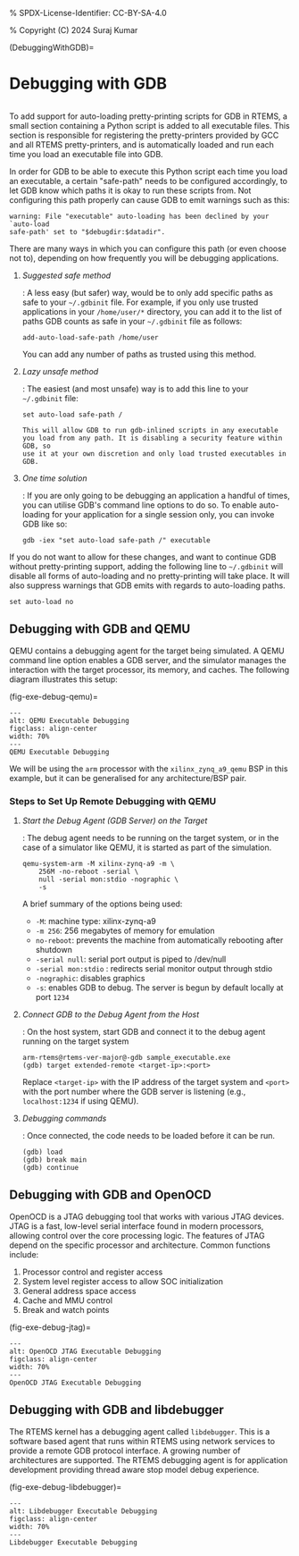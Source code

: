 % SPDX-License-Identifier: CC-BY-SA-4.0

% Copyright (C) 2024 Suraj Kumar

(DebuggingWithGDB)=

# Debugging with GDB

```{index} Debugging with GDB
```

To add support for auto-loading pretty-printing scripts for GDB in RTEMS, a
small section containing a Python script is added to all executable files. This
section is responsible for registering the pretty-printers provided by GCC and
all RTEMS pretty-printers, and is automatically loaded and run each time you
load an executable file into GDB.

In order for GDB to be able to execute this Python script each time you load an
executable, a certain "safe-path" needs to be configured accordingly, to let GDB
know which paths it is okay to run these scripts from. Not configuring this path
properly can cause GDB to emit warnings such as this:

```none
warning: File "executable" auto-loading has been declined by your `auto-load
safe-path' set to "$debugdir:$datadir".
```

There are many ways in which you can configure this path (or even choose not
to), depending on how frequently you will be debugging applications.

1. *Suggested safe method*

   : A less easy (but safer) way, would be to only add specific paths as safe to
     your `~/.gdbinit` file. For example, if you only use trusted applications
     in your `/home/user/*` directory, you can add it to the list of paths GDB
     counts as safe in your `~/.gdbinit` file as follows:

     ```none
     add-auto-load-safe-path /home/user
     ```

     You can add any number of paths as trusted using this method.
2. *Lazy unsafe method*

   : The easiest (and most unsafe) way is to add this line to your `~/.gdbinit`
     file:

     ```none
     set auto-load safe-path /
     ```

     ```{warning}
     This will allow GDB to run gdb-inlined scripts in any executable
     you load from any path. It is disabling a security feature within GDB, so
     use it at your own discretion and only load trusted executables in GDB.
     ```
3. *One time solution*

   : If you are only going to be debugging an application a handful of times, you
     can utilise GDB's command line options to do so. To enable auto-loading for
     your application for a single session only, you can invoke GDB like so:

     ```none
     gdb -iex "set auto-load safe-path /" executable
     ```

If you do not want to allow for these changes, and want to continue GDB without
pretty-printing support, adding the following line to `~/.gdbinit` will
disable all forms of auto-loading and no pretty-printing will take place. It
will also suppress warnings that GDB emits with regards to auto-loading paths.

```none
set auto-load no
```

## Debugging with GDB and QEMU

QEMU contains a debugging agent for the target being simulated. A QEMU command
line option enables a GDB server, and the simulator manages the interaction with
the target processor, its memory, and caches. The following diagram illustrates
this setup:

(fig-exe-debug-qemu)=

```{figure} ../../images/user/exe-debug-qemu.png
---
alt: QEMU Executable Debugging
figclass: align-center
width: 70%
---
QEMU Executable Debugging
```

We will be using the `arm` processor with the `xilinx_zynq_a9_qemu` BSP in
this example, but it can be generalised for any architecture/BSP pair.

### Steps to Set Up Remote Debugging with QEMU

1. *Start the Debug Agent (GDB Server) on the Target*

   : The debug agent needs to be running on the target system, or in the case of
     a simulator like QEMU, it is started as part of the simulation.

     ```shell
     qemu-system-arm -M xilinx-zynq-a9 -m \
         256M -no-reboot -serial \
         null -serial mon:stdio -nographic \
         -s
     ```

     A brief summary of the options being used:

     - `-M`: machine type: xilinx-zynq-a9
     - `-m 256`: 256 megabytes of memory for emulation
     - `no-reboot`: prevents the machine from automatically rebooting after
       shutdown
     - `-serial null`: serial port output is piped to /dev/null
     - `-serial mon:stdio` : redirects serial monitor output through stdio
     - `-nographic`: disables graphics
     - `-s`: enables GDB to debug. The server is begun by default locally at
       port `1234`
2. *Connect GDB to the Debug Agent from the Host*

   : On the host system, start GDB and connect it to the debug agent running on
     the target system

     ```none
     arm-rtems@rtems-ver-major@-gdb sample_executable.exe
     (gdb) target extended-remote <target-ip>:<port>
     ```

     Replace `<target-ip>` with the IP address of the target system and
     `<port>` with the port number where the GDB server is listening (e.g.,
     `localhost:1234` if using QEMU).
3. *Debugging commands*

   : Once connected, the code needs to be loaded before it can be run.

     ```none
     (gdb) load
     (gdb) break main
     (gdb) continue
     ```

## Debugging with GDB and OpenOCD

OpenOCD is a JTAG debugging tool that works with various JTAG devices. JTAG is a
fast, low-level serial interface found in modern processors, allowing control
over the core processing logic. The features of JTAG depend on the specific
processor and architecture. Common functions include:

1. Processor control and register access
2. System level register access to allow SOC initialization
3. General address space access
4. Cache and MMU control
5. Break and watch points

(fig-exe-debug-jtag)=

```{figure} ../../images/user/exe-debug-jtag.png
---
alt: OpenOCD JTAG Executable Debugging
figclass: align-center
width: 70%
---
OpenOCD JTAG Executable Debugging
```

## Debugging with GDB and libdebugger

The RTEMS kernel has a debugging agent called `libdebugger`. This is a
software based agent that runs within RTEMS using network services to provide a
remote GDB protocol interface. A growing number of architectures are supported.
The RTEMS debugging agent is for application development providing thread aware
stop model debug experience.

(fig-exe-debug-libdebugger)=

```{figure} ../../images/user/exe-debug-libdebugger.png
---
alt: Libdebugger Executable Debugging
figclass: align-center
width: 70%
---
Libdebugger Executable Debugging
```

